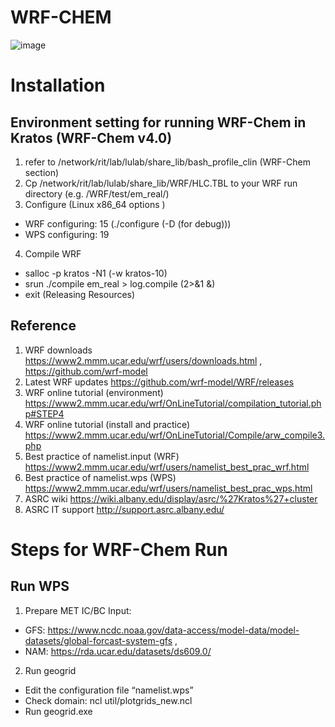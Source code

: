# WRF-CHEM
![image](https://user-images.githubusercontent.com/61849582/229594261-5ca76c36-66ea-4f5f-b051-72c15008582e.png)

# Installation
## Environment setting for running WRF-Chem in Kratos (WRF-Chem v4.0)
1. refer to /network/rit/lab/lulab/share_lib/bash_profile_clin (WRF-Chem section)
2. Cp /network/rit/lab/lulab/share_lib/WRF/HLC.TBL to your WRF run directory (e.g. /WRF/test/em_real/) 
3. Configure (Linux x86_64 options )
- WRF configuring: 15 (./configure (-D (for debug)))
- WPS configuring: 19
4.	Compile WRF
- salloc -p kratos -N1 (-w kratos-10)
- srun ./compile  em_real > log.compile (2>&1 &)
- exit (Releasing Resources)
## Reference
1.	WRF downloads
https://www2.mmm.ucar.edu/wrf/users/downloads.html ,
https://github.com/wrf-model
2.	Latest WRF updates
https://github.com/wrf-model/WRF/releases
3.	WRF online tutorial (environment)
https://www2.mmm.ucar.edu/wrf/OnLineTutorial/compilation_tutorial.php#STEP4
4.	WRF online tutorial (install and practice)
https://www2.mmm.ucar.edu/wrf/OnLineTutorial/Compile/arw_compile3.php
5.	Best practice of namelist.input (WRF) https://www2.mmm.ucar.edu/wrf/users/namelist_best_prac_wrf.html
6.	Best practice of namelist.wps (WPS) https://www2.mmm.ucar.edu/wrf/users/namelist_best_prac_wps.html
7.	ASRC wiki 
https://wiki.albany.edu/display/asrc/%27Kratos%27+cluster
8.	ASRC IT support
http://support.asrc.albany.edu/
# Steps for WRF-Chem Run
## Run WPS
1. Prepare MET IC/BC Input:
- GFS:  https://www.ncdc.noaa.gov/data-access/model-data/model-datasets/global-forcast-system-gfs ,
- NAM:  https://rda.ucar.edu/datasets/ds609.0/
2. Run geogrid
- Edit the configuration file “namelist.wps”
- Check domain: 
ncl util/plotgrids_new.ncl 
- Run geogrid.exe
